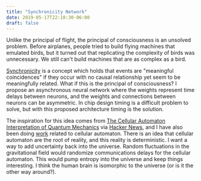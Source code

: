 ```yaml
---
title: "Synchronicity Network"
date: 2019-05-17T22:10:30-06:00
draft: false
---
```


Unlike the principal of flight, the principal of consciousness is an unsolved problem. Before airplanes, people tried to build flying machines that emulated birds, but it turned out that replicating the complexity of birds was unnecessary. We still can't build machines that are as complex as a bird.


[Synchronicity](https://en.wikipedia.org/wiki/Synchronicity) is a concept which holds that events are "meaningful coincidences" if they occur with no causal relationship yet seem to be meaningfully related. What if this is the principal of consciousness? I propose an asynchronous neural network where the weights represent time delays between neurons, and the weights and connections between neurons can be asymmetric. In chip design timing is a difficult problem to solve, but with this proposed architecture timing is the solution.


The inspiration for this idea comes from [The Cellular Automaton Interpretation of Quantum Mechanics](https://www.springer.com/gp/book/9783319412849) via [Hacker News](https://news.ycombinator.com/item?id=19894310), and I have also been doing [work](https://github.com/pointlander/sync) related to cellular automaton. There is an idea that cellular automaton are the root of reality, and this reality is deterministic. I want a way to add uncertainty back into the universe. Random fluctuations in the gravitational field would randomize communications delays for the cellular automaton. This would pump entropy into the universe and keep things interesting. I think the human brain is isomorphic to the universe (or is it the other way around?).
